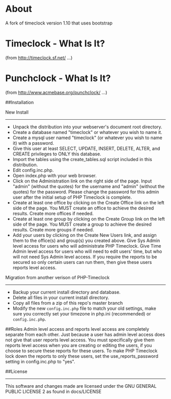About
=====

A fork of timeclock version 1.10 that uses bootstrap


Timeclock - What Is It?
=======================

(from http://timeclock.sf.net/ ...)


Punchclock - What Is It?
========================

(from http://www.acmebase.org/punchclock/ ...)


##Installation

New Install
___

 - Unpack the distribution into your webserver's document root directory. 
 - Create a database named "timeclock" or whatever you wish to name it.
 - Create a mysql user named "timeclock" (or whatever you wish to name it) with a password.
 - Give this user at least SELECT, UPDATE, INSERT, DELETE, ALTER, and CREATE privileges to ONLY 
    this database.
 -  Import the tables using the create_tables.sql script included in this distribution.
 -  Edit config.inc.php.
 -  Open index.php with your web browser.
 -  Click on the Administration link on the right side of the page. Input "admin" (without the quotes) 
    for the username and "admin" (without the quotes) for the password. Please change the password 
    for this admin user after the initial setup of PHP Timeclock is complete.
 -  Create at least one office by clicking on the Create Office link on the left side of the page. 
    You MUST create an office to achieve the desired results. Create more offices if needed.
 -  Create at least one group by clicking on the Create Group link on the left side of the page. 
    You MUST create a group to achieve the desired results. Create more groups if needed.
 -  Add your users by clicking on the Create New Users link, and assign them to the office(s) and
    group(s) you created above. Give Sys Admin level access for users who will administrate 
    PHP Timeclock. Give Time Admin level access for users who will need to edit users' time, but 
    who will not need Sys Admin level access. If you require the reports to be secured so only 
    certain users can run them, then give these users reports level access. 


Migration from another verison of PHP-Timeclock
___

 -  Backup your current install directory and database.
 -  Delete all files in your current install directory.
 -  Copy all files from a zip of this repo's master branch
 -  Modify the new `config.inc.php` file to match your old settings, make sure you correctly set your timezone in php.ini (recommended) or `config.inc.php`.


##Roles
Admin level access and reports level access are completely separate from each other. Just because a user has admin level access does not give that user reports level access. You must specifically give them reports level access when you are creating or editing the users, if you choose to secure these reports for these users. To make PHP Timeclock lock down the reports to only these users, set the use_reports_password setting in config.inc.php to "yes".

##License
________

This software and changes made are licensed under the GNU GENERAL PUBLIC LICENSE 2 as found in docs/LICENSE
